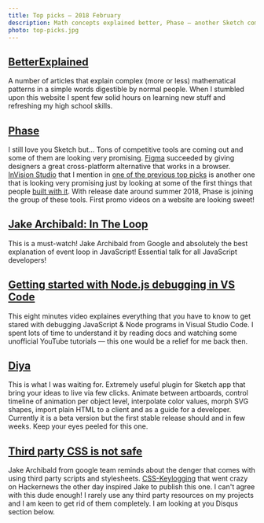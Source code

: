 ```yaml
---
title: Top picks — 2018 February
description: Math concepts explained better, Phase — another Sketch compeitor is coming, event loop in JavaScript, debugging Node.js in VSCode and danger that comes with using third party scripts and stylesheets.
photo: top-picks.jpg
---
```


## [BetterExplained](https://betterexplained.com/)

A number of articles that explain complex (more or less) mathematical patterns in a simple words digestible by normal people. When I stumbled upon this website I spent few solid hours on learning new stuff and refreshing my high school skills.

## [Phase](https://phase.com/)

I still love you Sketch but… Tons of competitive tools are coming out and some of them are looking very promising. [Figma](https://www.figma.com/) succeeded by giving designers a great cross-platform alternative that works in a browser. [InVision Studio](https://www.invisionapp.com/studio) that I mention in [one of the previous top picks](https://pawelgrzybek.com/top-picks-2017-october/#studio---the-worlds-most-powerful-screen-design-tool) is another one that is looking very promising just by looking at some of the first things that people [built with it](https://youtu.be/RCf4UQkaubc). With release date around summer 2018, Phase is joining the group of these tools. First promo videos on a website are looking sweet!

## [Jake Archibald: In The Loop](https://youtu.be/cCOL7MC4Pl0)

This is a must-watch! Jake Archibald from Google and absolutely the best explanation of event loop in JavaScript! Essential talk for all JavaScript developers!

## [Getting started with Node.js debugging in VS Code](https://youtu.be/2oFKNL7vYV8)

This eight minutes video explaines everything that you have to know to get stared with debugging JavaScript & Node programs in Visual Studio Code. I spent lots of time to understand it by reading docs and watching some unofficial YouTube tutorials — this one would be a relief for me back then.

## [Diya](http://diyahq.com/)

This is what I was waiting for. Extremely useful plugin for Sketch app that bring your ideas to live via few clicks. Animate between artboards, control timeline of animation per object level, interpolate color values, morph SVG shapes, import plain HTML to a client and as a guide for a developer. Currently it is a beta version but the first stable release should and in few weeks. Keep your eyes peeled for this one.

## [Third party CSS is not safe](https://jakearchibald.com/2018/third-party-css-is-not-safe/)

Jake Archibald from google team reminds about the denger that comes with using third party scripts and stylesheets. [CSS-Keylogging](https://github.com/maxchehab/CSS-Keylogging) that went crazy on Hackernews the other day inspired Jake to publish this one. I can't agree with this dude enough! I rarely use any third party resources on my projects and I am keen to get rid of them completely. I am looking at you Disqus section below.
